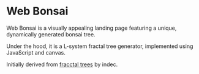# Web Bonsai

Web Bonsai is a visually appealing landing page featuring a unique, dynamically generated bonsai tree.

Under the hood, it is a L-system fractal tree generator, implemented using JavaScript and canvas.

Initially derived from [fracctal trees](https://github.com/indec/fractal_trees) by indec.